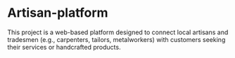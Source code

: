 # Artisan-platform
This project is a web-based platform designed to connect local artisans and tradesmen (e.g., carpenters, tailors, metalworkers) with customers seeking their services or handcrafted products. 
